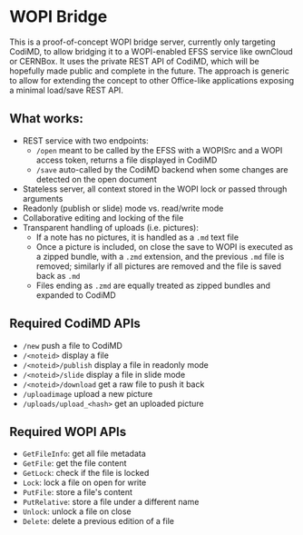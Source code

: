 # WOPI Bridge

This is a proof-of-concept WOPI bridge server, currently only targeting CodiMD, to allow bridging it to a WOPI-enabled EFSS service like ownCloud or CERNBox. It uses the private REST API of CodiMD, which will be hopefully made public and complete in the future. The approach is generic to allow for extending the concept to other Office-like applications exposing a minimal load/save REST API.

## What works:
* REST service with two endpoints:
  - `/open`   meant to be called by the EFSS with a WOPISrc and a WOPI access token, returns a file displayed in CodiMD
  - `/save`   auto-called by the CodiMD backend when some changes are detected on the open document
* Stateless server, all context stored in the WOPI lock or passed through arguments
* Readonly (publish or slide) mode vs. read/write mode
* Collaborative editing and locking of the file
* Transparent handling of uploads (i.e. pictures):
  * If a note has no pictures, it is handled as a `.md` text file
  * Once a picture is included, on close the save to WOPI is executed as a zipped bundle, with a `.zmd` extension, and the previous `.md` file is removed; similarly if all pictures are removed and the file is saved back as `.md`
  * Files ending as `.zmd` are equally treated as zipped bundles and expanded to CodiMD

## Required CodiMD APIs
* `/new`                    push a file to CodiMD
* `/<noteid>`               display a file
* `/<noteid>/publish`       display a file in readonly mode
* `/<noteid>/slide`         display a file in slide mode
* `/<noteid>/download`      get a raw file to push it back
* `/uploadimage`            upload a new picture
* `/uploads/upload_<hash>`  get an uploaded picture

## Required WOPI APIs
* `GetFileInfo`: get all file metadata
* `GetFile`: get the file content
* `GetLock`: check if the file is locked
* `Lock`: lock a file on open for write
* `PutFile`: store a file's content
* `PutRelative`: store a file under a different name
* `Unlock`: unlock a file on close
* `Delete`: delete a previous edition of a file

